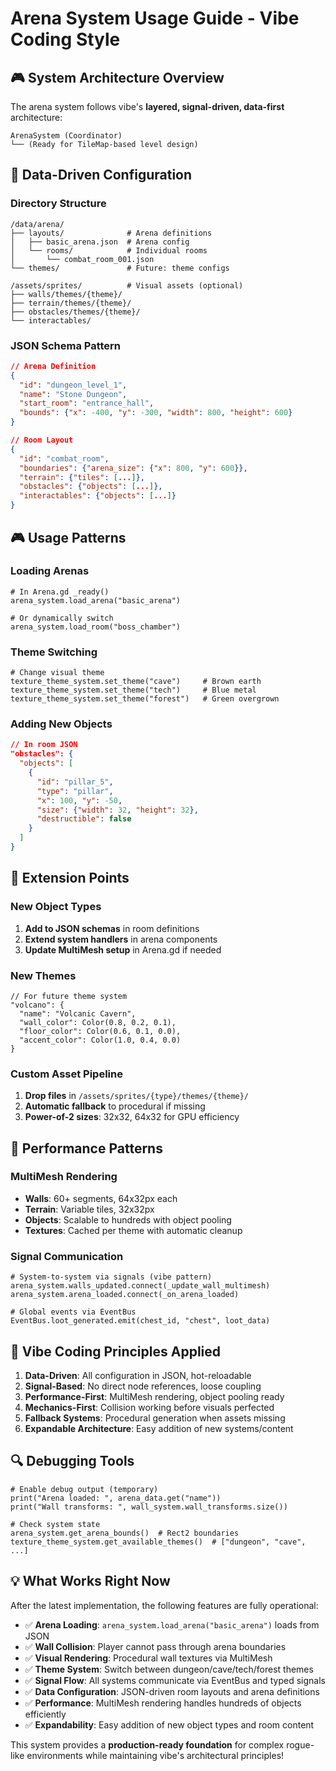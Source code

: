 # Arena System Usage Guide - Vibe Coding Style

## 🎮 System Architecture Overview

The arena system follows vibe's **layered, signal-driven, data-first** architecture:

```
ArenaSystem (Coordinator)
└── (Ready for TileMap-based level design)
```

## 📁 Data-Driven Configuration

### Directory Structure
```
/data/arena/
├── layouts/              # Arena definitions
│   ├── basic_arena.json  # Arena config
│   └── rooms/            # Individual rooms
│       └── combat_room_001.json
└── themes/               # Future: theme configs

/assets/sprites/          # Visual assets (optional)
├── walls/themes/{theme}/
├── terrain/themes/{theme}/
├── obstacles/themes/{theme}/
└── interactables/
```

### JSON Schema Pattern
```json
// Arena Definition
{
  "id": "dungeon_level_1", 
  "name": "Stone Dungeon",
  "start_room": "entrance_hall",
  "bounds": {"x": -400, "y": -300, "width": 800, "height": 600}
}

// Room Layout  
{
  "id": "combat_room",
  "boundaries": {"arena_size": {"x": 800, "y": 600}},
  "terrain": {"tiles": [...]},
  "obstacles": {"objects": [...]},
  "interactables": {"objects": [...]}
}
```

## 🎮 Usage Patterns

### Loading Arenas
```gdscript
# In Arena.gd _ready()
arena_system.load_arena("basic_arena")

# Or dynamically switch
arena_system.load_room("boss_chamber")
```

### Theme Switching
```gdscript
# Change visual theme
texture_theme_system.set_theme("cave")     # Brown earth
texture_theme_system.set_theme("tech")     # Blue metal  
texture_theme_system.set_theme("forest")   # Green overgrown
```

### Adding New Objects
```json
// In room JSON
"obstacles": {
  "objects": [
    {
      "id": "pillar_5",
      "type": "pillar",
      "x": 100, "y": -50,
      "size": {"width": 32, "height": 32},
      "destructible": false
    }
  ]
}
```

## 🔧 Extension Points

### New Object Types
1. **Add to JSON schemas** in room definitions
2. **Extend system handlers** in arena components  
4. **Update MultiMesh setup** in Arena.gd if needed

### New Themes
```gdscript
// For future theme system
"volcano": {
  "name": "Volcanic Cavern",
  "wall_color": Color(0.8, 0.2, 0.1),
  "floor_color": Color(0.6, 0.1, 0.0), 
  "accent_color": Color(1.0, 0.4, 0.0)
}
```

### Custom Asset Pipeline
1. **Drop files** in `/assets/sprites/{type}/themes/{theme}/`
2. **Automatic fallback** to procedural if missing
3. **Power-of-2 sizes**: 32x32, 64x32 for GPU efficiency

## 🚀 Performance Patterns

### MultiMesh Rendering
- **Walls**: 60+ segments, 64x32px each
- **Terrain**: Variable tiles, 32x32px  
- **Objects**: Scalable to hundreds with object pooling
- **Textures**: Cached per theme with automatic cleanup

### Signal Communication
```gdscript
# System-to-system via signals (vibe pattern)
arena_system.walls_updated.connect(_update_wall_multimesh)
arena_system.arena_loaded.connect(_on_arena_loaded)

# Global events via EventBus
EventBus.loot_generated.emit(chest_id, "chest", loot_data)
```

## 🎯 Vibe Coding Principles Applied

1. **Data-Driven**: All configuration in JSON, hot-reloadable
2. **Signal-Based**: No direct node references, loose coupling  
3. **Performance-First**: MultiMesh rendering, object pooling ready
4. **Mechanics-First**: Collision working before visuals perfected
5. **Fallback Systems**: Procedural generation when assets missing
6. **Expandable Architecture**: Easy addition of new systems/content

## 🔍 Debugging Tools

```gdscript
# Enable debug output (temporary)
print("Arena loaded: ", arena_data.get("name"))
print("Wall transforms: ", wall_system.wall_transforms.size())

# Check system state
arena_system.get_arena_bounds()  # Rect2 boundaries
texture_theme_system.get_available_themes()  # ["dungeon", "cave", ...]
```

## 💡 What Works Right Now

After the latest implementation, the following features are fully operational:

- ✅ **Arena Loading**: `arena_system.load_arena("basic_arena")` loads from JSON
- ✅ **Wall Collision**: Player cannot pass through arena boundaries
- ✅ **Visual Rendering**: Procedural wall textures via MultiMesh 
- ✅ **Theme System**: Switch between dungeon/cave/tech/forest themes
- ✅ **Signal Flow**: All systems communicate via EventBus and typed signals
- ✅ **Data Configuration**: JSON-driven room layouts and arena definitions
- ✅ **Performance**: MultiMesh rendering handles hundreds of objects efficiently
- ✅ **Expandability**: Easy addition of new object types and room content

This system provides a **production-ready foundation** for complex rogue-like environments while maintaining vibe's architectural principles!